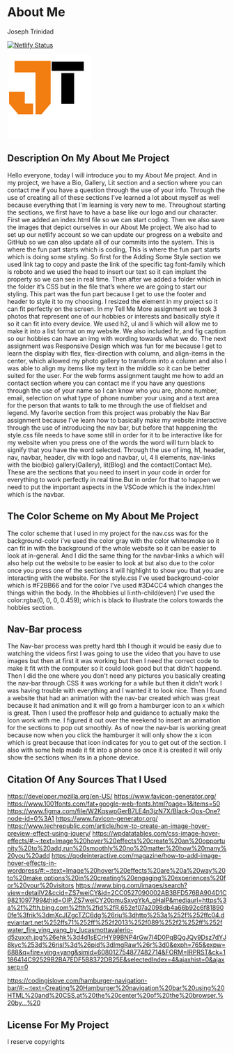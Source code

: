 # About Me


Joseph Trinidad


[![Netlify Status](https://api.netlify.com/api/v1/badges/70ab91a6-cd4c-443c-a540-f116fb4e5cb0/deploy-status)](https://app.netlify.com/sites/upbeat-mayer-903b22/deploys)

![Netlify Status](img/logo-96x96.svg)

## **Description On My About Me Project**

Hello everyone, today I will introduce you to my About Me project. And in my project, we have a Bio, Gallery, Lit section and a section where you can contact me if you have a question through the use of your info. Through the use of creating all of these sections I've learned a lot about myself as well because everything that I'm learning is very new to me. Throughout starting the sections, we first have to have a base like our logo and our character. First we added an index.html file so we can start coding. Then we also save the images that depict ourselves in our About Me project. We also had to set up our netlify account so we can update our progress on a website and GitHub so we can also update all of our commits into the system. 
This is where the fun part starts which is coding, This is where the fun part starts which is doing some styling. So first for the Adding Some Style section we used link tag to copy and paste the link of the specific tag font-family which is roboto and we used the head to insert our text so it can implant the property so we can see in real time. Then after we added a folder which in the folder it’s CSS but in the file that’s where we are going to start our styling. This part was the fun part because I get to use the footer and header to style it to my choosing. I resized the element in my project so it can fit perfectly on the screen. In my Tell Me More assignment we took 3 photos that represent one of our hobbies or interests and basically style it so it can fit into every device. 
We used h2, ul and li which will allow me to make it into a list format on my website. We also included hr, and fig caption so our hobbies can have an img with wording towards what we do. The next assignment was Responsive Design which was fun for me because I get to learn the display with flex, flex-direction with column, and align-items in the center, which allowed my photo gallery to transform into a column and also I was able to align my items like my text in the middle so it can be better suited for the user. For the web forms assignment taught me how to add an contact section where you can contact me if you have any questions through the use of your name so I can know who you are, phone number, email, selection on what type of phone number your using and a text area for the person that wants to talk to me through the use of fieldset and legend. My favorite section from this project was probably the Nav Bar assignment because I’ve learn how to basically make my website interactive through the use of introducing the nav bar, but before that happening the style.css file needs to have some still in order for it to be interactive like for my website when you press one of the words the word will turn black to signify that you have the word selected. Through the use of img, h1, header, nav, navbar, header, div with logo and navbar, ul, 4 li elements, nav-links with the bio(bio) gallery(Gallery), lit(Blog) and the contact(Contact Me). These are the sections that you need to insert in your code in order for everything to work perfectly in real time.But in order for that to happen we need to put the important aspects in the VSCode which is the index.html which is the navbar.

## **The Color Scheme on My About Me Project** 

The color scheme that I used in my project for the nav.css was for the background-color i’ve used the color gray with the color whitesmoke so it can fit in with the background of the whole website so it can be easier to look at in-general. And I did the same thing for the navbar-links a which will also help out the website to be easier to look at but also due to the color once you press one of the sections it will highlight to show you that you are interacting with the website. For the style.css I've used background-color which is #F2BB66 and for the color I've used #3D4CC4 which changes the things within the body. In the #hobbies ul li:nth-child(even) I've used the color:rgba(0, 0, 0, 0.459); which is black to illustrate the colors towards the hobbies section.
## **Nav-Bar process**
The Nav-bar process was pretty hard tbh I though it would be easiy due to watching the videos first I was going to use the video that you have to use images but then at first it was working but then I need the correct code to make it fit with the computer so it could look good but that didn't happend. Then I did the one where you don't need any pictures you basically creating the nav-bar through CSS it was working for a while but then it didn't work I was having trouble with everything and I wanted it to look nice. Then I found a website that had an animation with the nav-bar created which was great because it had animation and it will go from a hamburger icon to an x which is great. Then I used the proffesor help and guidance to actually make the Icon work with me. I figured it out over the weekend to insert an animation for the sections to pop out smoothly. As of now the nav-bar is working great because now when you click the hamburger it will only show the x icon which is great because that icon indicates for you to get out of the section. I also with some help made it fit into a phone so once it is created it will only show the sections when its in a phone device.
## **Citation Of Any Sources That I Used**
https://developer.mozilla.org/en-US/
https://www.favicon-generator.org/
https://www.1001fonts.com/fat+google-web-fonts.html?page=1&items=50
https://www.figma.com/file/W2KqswpGerB7LE4n3jzN7X/Black-Ops-One?node-id=0%3A1
https://www.favicon-generator.org/
https://www.techrepublic.com/article/how-to-create-an-image-hover-preview-effect-using-jquery/
https://wpdatatables.com/css-image-hover-effects/#:~:text=Image%20hover%20effects%20create%20an%20opportunity%20to%20add,run%20smoothly%20no%20matter%20how%20many%20you%20add
https://qodeinteractive.com/magazine/how-to-add-image-hover-effects-in-wordpress/#:~:text=Image%20hover%20effects%20are%20a%20way%20to%20make,options%20in%20creating%20engaging%20experiences%20for%20your%20visitors
https://www.bing.com/images/search?view=detailV2&ccid=ZS7weiCY&id=2CC0527090002AB3BFD576BA904D1C9821097799&thid=OIP.ZS7weiCY20pmuSxvgYkA_gHaIP&mediaurl=https%3a%2f%2fth.bing.com%2fth%2fid%2fR.652ef07a2098db4a66b92c6f818900fe%3frik%3dmXcJIZgcTZC6dg%26riu%3dhttp%253a%252f%252ffc04.deviantart.net%252ffs71%252ff%252f2013%252f089%252f2%252ff%252fwater_fire_ying_yang_by_lucasmottavalerio-d5zuxxh.jpg%26ehk%3d4d1sECrHY99BNP4rGw7I4D0PqBQgJQy9Dsz7dYJ8kyc%253d%26risl%3d%26pid%3dImgRaw%26r%3d0&exph=765&expw=688&q=fire+ying+yang&simid=608012754877482714&FORM=IRPRST&ck=1186414C92529B2BA7EDF5B8372DB25E&selectedIndex=4&ajaxhist=0&ajaxserp=0

https://codingislove.com/hamburger-navigation-bar/#:~:text=Creating%20Hamburger%20navigation%20bar%20using%20HTML%20and%20CSS,at%20the%20center%20of%20the%20browser.%20by...%20


## **License For My Project**

I reserve copyrights













